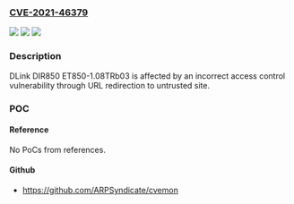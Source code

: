 ### [CVE-2021-46379](https://cve.mitre.org/cgi-bin/cvename.cgi?name=CVE-2021-46379)
![](https://img.shields.io/static/v1?label=Product&message=n%2Fa&color=blue)
![](https://img.shields.io/static/v1?label=Version&message=n%2Fa&color=blue)
![](https://img.shields.io/static/v1?label=Vulnerability&message=n%2Fa&color=brighgreen)

### Description

DLink DIR850 ET850-1.08TRb03 is affected by an incorrect access control vulnerability through URL redirection to untrusted site.

### POC

#### Reference
No PoCs from references.

#### Github
- https://github.com/ARPSyndicate/cvemon


